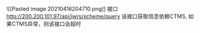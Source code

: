 ![[Pasted image 20210416204710.png]]
接口 http://200.200.101.97/api/iwrs/scheme/query
该接口获取信息依赖CTMS, 如果CTMS异常，则该接口会超时